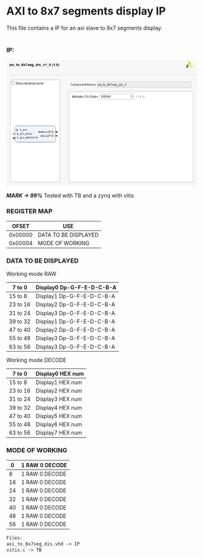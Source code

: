 # AXI to 8x7 segments display IP
This file contains a IP for an axi slave to 8x7 segments display.<br>
<br>

### IP:
![IP](IP.png)

***MARK -> 99%***
Tested with TB and a zynq with vitis

### REGISTER MAP
|    OFSET     | USE |
|--------------|--------------|
| 0x00000      | DATA TO BE DISPLAYED      |
| 0x00004      | MODE OF WORKING      |

### DATA TO BE DISPLAYED

Working mode RAW

| 7 to 0     | Display0 Dp-G-F-E-D-C-B-A|
|------------|---------------|
| 15 to 8    | Display1 Dp-G-F-E-D-C-B-A|
| 23 to 16   | Display2 Dp-G-F-E-D-C-B-A|
| 31 to 24   | Display3 Dp-G-F-E-D-C-B-A|
| 39 to 32   | Display1 Dp-G-F-E-D-C-B-A|
| 47 to 40   | Display2 Dp-G-F-E-D-C-B-A|
| 55 to 48   | Display3 Dp-G-F-E-D-C-B-A|
| 63 to 56   | Display3 Dp-G-F-E-D-C-B-A|


Working mode DECODE

| 7 to 0     | Display0 HEX num|
|------------|---------------|
| 15 to 8    | Display1 HEX num|
| 23 to 16   | Display2 HEX num|
| 31 to 24   | Display3 HEX num|
| 39 to 32   | Display4 HEX num|
| 47 to 40   | Display5 HEX num|
| 55 to 48   | Display6 HEX num|
| 63 to 56   | Display7 HEX num|

### MODE OF WORKING 

| 0     | 1 RAW 0 DECODE|
|------------|---------------|
| 8    | 1 RAW 0 DECODE|
| 16   | 1 RAW 0 DECODE|
| 24   | 1 RAW 0 DECODE|
| 32   | 1 RAW 0 DECODE|
| 40   | 1 RAW 0 DECODE|
| 48   | 1 RAW 0 DECODE|
| 56   | 1 RAW 0 DECODE|

```
Files:
axi_to_8x7seg_dis.vhd -> IP
vitis.c -> TB
```

<br>
